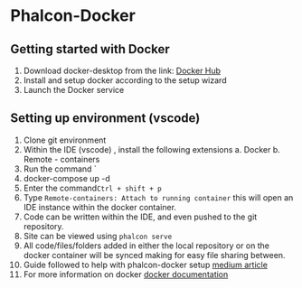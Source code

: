 # Phalcon-Docker

## Getting started with Docker

 1. Download docker-desktop from the link: 
[Docker Hub](https://hub.docker.com/)
 2. Install and setup docker according to the setup wizard
 3. Launch the Docker service

## Setting up environment (vscode)

 1. Clone git environment
 2. Within the IDE (vscode) , install the following extensions
	 a. Docker
	 b. Remote - containers
 3. Run the command `
 4. docker-compose up -d
 5. Enter the command`Ctrl + shift + p` 
 6. Type `Remote-containers: Attach to running container` this will open an IDE instance within the docker container. 
 7. Code can be written within the IDE, and even pushed to the git repository. 
 8. Site can be viewed using `phalcon serve`
 9. All code/files/folders added in either the local repository or on the docker container will be synced making for easy file sharing between. 
 10. Guide followed to help with phalcon-docker setup [medium article](https://medium.com/@rogsilva/working-with-phalcon-framework-and-docker-fef3fe5b85c8)
 11. For more information on docker [docker documentation](https://docs.docker.com/)
